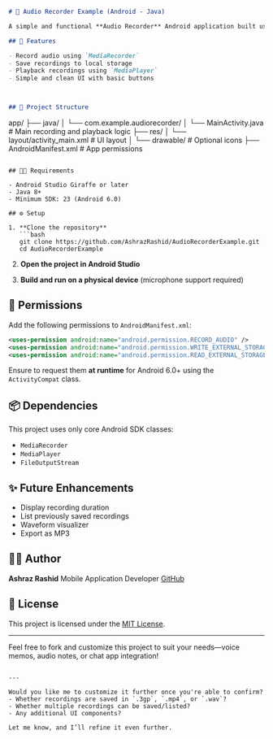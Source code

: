 
```markdown
# 🎤 Audio Recorder Example (Android - Java)

A simple and functional **Audio Recorder** Android application built using **Java**. This project demonstrates how to record and play back audio using the device’s microphone and store the recordings locally.

## 🚀 Features

- Record audio using `MediaRecorder`
- Save recordings to local storage
- Playback recordings using `MediaPlayer`
- Simple and clean UI with basic buttons



## 📁 Project Structure

```

app/
├── java/
│   └── com.example.audiorecorder/
│       └── MainActivity.java        # Main recording and playback logic
├── res/
│   └── layout/activity\_main.xml     # UI layout
│   └── drawable/                    # Optional icons
├── AndroidManifest.xml              # App permissions

````

## 🧑‍💻 Requirements

- Android Studio Giraffe or later
- Java 8+
- Minimum SDK: 23 (Android 6.0)

## ⚙️ Setup

1. **Clone the repository**
   ```bash
   git clone https://github.com/AshrazRashid/AudioRecorderExample.git
   cd AudioRecorderExample
````

2. **Open the project in Android Studio**

3. **Build and run on a physical device** (microphone support required)

## 🔐 Permissions

Add the following permissions to `AndroidManifest.xml`:

```xml
<uses-permission android:name="android.permission.RECORD_AUDIO" />
<uses-permission android:name="android.permission.WRITE_EXTERNAL_STORAGE" />
<uses-permission android:name="android.permission.READ_EXTERNAL_STORAGE" />
```

Ensure to request them **at runtime** for Android 6.0+ using the `ActivityCompat` class.

## 📦 Dependencies

This project uses only core Android SDK classes:

* `MediaRecorder`
* `MediaPlayer`
* `FileOutputStream`

## ✨ Future Enhancements

* Display recording duration
* List previously saved recordings
* Waveform visualizer
* Export as MP3

## 👨‍💻 Author

**Ashraz Rashid**
Mobile Application Developer
[GitHub](https://github.com/AshrazRashid)

## 📄 License

This project is licensed under the [MIT License](LICENSE).

---

Feel free to fork and customize this project to suit your needs—voice memos, audio notes, or chat app integration!

```

---

Would you like me to customize it further once you're able to confirm?
- Whether recordings are saved in `.3gp`, `.mp4`, or `.wav`?
- Whether multiple recordings can be saved/listed?
- Any additional UI components?

Let me know, and I’ll refine it even further.
```
